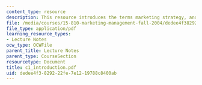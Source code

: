```yaml
---
content_type: resource
description: This resource introduces the terms marketing strategy, and tactics.
file: /media/courses/15-810-marketing-management-fall-2004/dedee4f3829222fe7e1219788c8400ab_c1_introduction.pdf
file_type: application/pdf
learning_resource_types:
- Lecture Notes
ocw_type: OCWFile
parent_title: Lecture Notes
parent_type: CourseSection
resourcetype: Document
title: c1_introduction.pdf
uid: dedee4f3-8292-22fe-7e12-19788c8400ab
---
```

